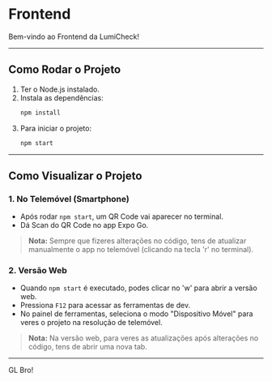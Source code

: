 # Frontend

Bem-vindo ao Frontend da LumiCheck!

---

## Como Rodar o Projeto

1. Ter o Node.js instalado.
2. Instala as dependências:
   ```bash
   npm install
   ```
3. Para iniciar o projeto:
   ```bash
   npm start
   ```

---

## Como Visualizar o Projeto

### 1. No Telemóvel (Smartphone)
- Após rodar `npm start`, um QR Code vai aparecer no terminal.
- Dá Scan do QR Code no app Expo Go.
  
> **Nota:** Sempre que fizeres alterações no código, tens de atualizar manualmente o app no telemóvel (clicando na tecla 'r' no terminal).

### 2. Versão Web
- Quando `npm start` é executado, podes clicar no 'w' para abrir a versão web.
- Pressiona `F12` para acessar as ferramentas de dev.
- No painel de ferramentas, seleciona o modo "Dispositivo Móvel" para veres o projeto na resolução de telemóvel.

> **Nota:** Na versão web, para veres as atualizações após alterações no código, tens de abrir uma nova tab.

---

GL Bro!

